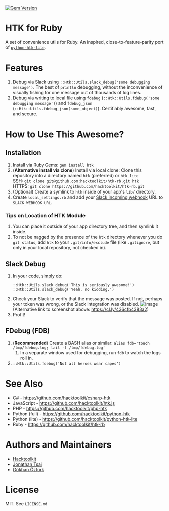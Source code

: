 [![Gem Version](https://badge.fury.io/rb/htk.svg)](https://badge.fury.io/rb/htk)

# HTK for Ruby

A set of convenience utils for Ruby. An inspired, close-to-feature-parity port of [`python-htk-lite`](https://github.com/hacktoolkit/python-htk-lite).

# Features

1. Debug via Slack using `::Htk::Utils.slack_debug('some debugging message')`. The best of `println` debugging, without the inconvenience of visually fishing for one message out of thousands of log lines.
1. Debug via writing to local file using `fdebug` (`::Htk::Utils.fdebug('some debugging message')`) and `fdebug_json` (`::Htk::Utils.fdebug_json(some_object)`). Certifiably awesome, fast, and secure.

# How to Use This Awesome?

## Installation

1. Install via Ruby Gems: `gem install htk`
1. (**Alternative install via clone**) Install via local clone: Clone this repository into a directory named `htk` (preferred) or `htk_lite`  
    SSH: `git clone git@github.com:hacktoolkit/htk-rb.git htk`  
    HTTPS: `git clone https://github.com/hacktoolkit/htk-rb.git`
1. (Optional) Create a symlink to `htk` inside of your app's `lib/` directory.
1. Create `local_settings.rb` and add your [Slack incoming webhook](https://slack.com/apps/A0F7XDUAZ-incoming-webhooks) URL to `SLACK_WEBHOOK_URL`.

### Tips on Location of HTK Module 

1. You can place it outside of your app directory tree, and then symlink it inside.
1. To not be nagged by the presence of the `htk` directory whenever you do `git status`, add `htk` to your `.git/info/exclude` file (like `.gitignore`, but only in your local repository, not checked in).

## Slack Debug

1. In your code, simply do:
    ```
    ::Htk::Utils.slack_debug('This is seriously awesome!')
    ::Htk::Utils.slack_debug('Yeah, no kidding.')
    ```
1. Check your Slack to verify that the message was posted. If not, perhaps your token was wrong, or the Slack integration was disabled.
    ![image](https://user-images.githubusercontent.com/422501/61013274-e65e1e00-a336-11e9-90aa-44a6fd1e217c.png)  
    (Alternative link to screenshot above: https://cl.ly/436cfb4383a2)
1. Profit!

## FDebug (FDB)

1. (**Recommended**) Create a BASH alias or similar: `alias fdb='touch /tmp/fdebug.log; tail -f /tmp/fdebug.log'`
    1. In a separate window used for debugging, run `fdb` to watch the logs roll in.
1. `::Htk::Utils.fdebug('Not all heroes wear capes')`

# See Also

- C# - https://github.com/hacktoolkit/csharp-htk
- JavaScript - https://github.com/hacktoolkit/htk.js
- PHP - https://github.com/hacktoolkit/php-htk
- Python (full) - https://github.com/hacktoolkit/python-htk
- Python (lite) - https://github.com/hacktoolkit/python-htk-lite
- Ruby - https://github.com/hacktoolkit/htk-rb

# Authors and Maintainers

- [Hacktoolkit](https://github.com/hacktoolkit)
- [Jonathan Tsai](https://github.com/jontsai)
- [Gökhan Öztürk](https://github.com/Quanthir)

# License

MIT. See `LICENSE.md`
